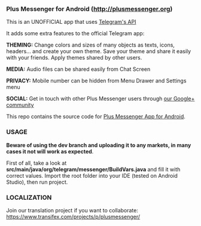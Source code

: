 ### Plus Messenger for Android (http://plusmessenger.org)

This is an UNOFFICIAL app that uses [Telegram's API](https://core.telegram.org/api)

It adds some extra features to the official Telegram app:

**THEMING:**
Change colors and sizes of many objects as texts, icons, headers... and create your own theme.
Save your theme and share it easily with your friends.
Apply themes shared by other users.

**MEDIA:** Audio files can be shared easily from Chat Screen

**PRIVACY:** Mobile number can be hidden from Menu Drawer and Settings menu

**SOCIAL:** Get in touch with other Plus Messenger users through [our Google+ community](https://plus.google.com/communities/106927015963860485525)

This repo contains the source code for [Plus Messenger App for Android](https://play.google.com/store/apps/details?id=org.telegram.plus).

### USAGE
**Beware of using the dev branch and uploading it to any markets, in many cases it not will work as expected**.

First of all, take a look at **src/main/java/org/telegram/messenger/BuildVars.java** and fill it with correct values.
Import the root folder into your IDE (tested on Android Studio), then run project.

### LOCALIZATION

Join our translation project if you want to collaborate: https://www.transifex.com/projects/p/plusmessenger/

